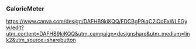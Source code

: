### CalorieMeter

https://www.canva.com/design/DAFHB9kiKQQ/FDCBgP9iqC2lOdExWLEGyw/edit?utm_content=DAFHB9kiKQQ&utm_campaign=designshare&utm_medium=link2&utm_source=sharebutton
